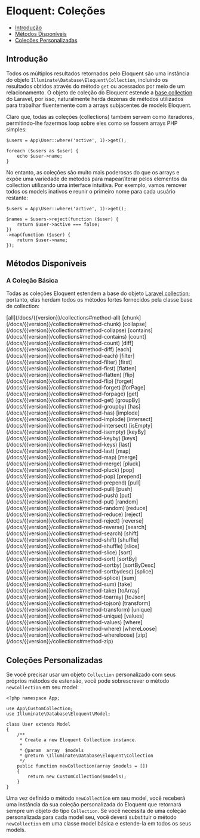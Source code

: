 # Eloquent: Coleções

- [Introdução](#introduction)
- [Métodos Disponíveis](#available-methods)
- [Coleções Personalizadas](#custom-collections)

<a name="introduction"></a>
## Introdução

Todos os múltiplos resultados retornados pelo Eloquent são uma instância do objeto `Illuminate\Database\Eloquent\Collection`, incluindo os resultados obtidos através do método `get` ou acessados por meio de um relacionamento. O objeto de coleção do Eloquent estende a [base collection](/docs/{{version}}/collections) do Laravel, por isso, naturalmente herda dezenas de métodos utilizados para trabalhar fluentemente com a arrays subjacentes de models Eloquent.

Claro que, todas as coleções (collections) também servem como iteradores, permitindo-lhe fazermos loop sobre eles como se fossem arrays PHP simples:

	$users = App\User::where('active', 1)->get();

	foreach ($users as $user) {
		echo $user->name;
	}

No entanto, as coleções são muito mais poderosas do que os arrays e expõe uma variedade de métodos para mapear/iterar pelos elementos da collection utilizando uma interface intuitiva. Por exemplo, vamos remover todos os models inativos e reunir o primeiro nome para cada usuário restante:


	$users = App\User::where('active', 1)->get();

	$names = $users->reject(function ($user) {
		return $user->active === false;
	})
	->map(function ($user) {
		return $user->name;
	});

<a name="available-methods"></a>
## Métodos Disponíveis

### A Coleção Básica

Todas as coleções Eloquent estendem a base do objeto [Laravel collection](/docs/{{version}}/collections); portanto, elas herdam todos os métodos fortes fornecidos pela classe base de collection:

<style>
	#collection-method-list > p {
		column-count: 3; -moz-column-count: 3; -webkit-column-count: 3;
		column-gap: 2em; -moz-column-gap: 2em; -webkit-column-gap: 2em;
	}

	#collection-method-list a {
		display: block;
	}
</style>

<div id="collection-method-list" markdown="1">
    [all](/docs/{{version}}/collections#method-all)
    [chunk](/docs/{{version}}/collections#method-chunk)
    [collapse](/docs/{{version}}/collections#method-collapse)
    [contains](/docs/{{version}}/collections#method-contains)
    [count](/docs/{{version}}/collections#method-count)
    [diff](/docs/{{version}}/collections#method-diff)
    [each](/docs/{{version}}/collections#method-each)
    [filter](/docs/{{version}}/collections#method-filter)
    [first](/docs/{{version}}/collections#method-first)
    [flatten](/docs/{{version}}/collections#method-flatten)
    [flip](/docs/{{version}}/collections#method-flip)
    [forget](/docs/{{version}}/collections#method-forget)
    [forPage](/docs/{{version}}/collections#method-forpage)
    [get](/docs/{{version}}/collections#method-get)
    [groupBy](/docs/{{version}}/collections#method-groupby)
    [has](/docs/{{version}}/collections#method-has)
    [implode](/docs/{{version}}/collections#method-implode)
    [intersect](/docs/{{version}}/collections#method-intersect)
    [isEmpty](/docs/{{version}}/collections#method-isempty)
    [keyBy](/docs/{{version}}/collections#method-keyby)
    [keys](/docs/{{version}}/collections#method-keys)
    [last](/docs/{{version}}/collections#method-last)
    [map](/docs/{{version}}/collections#method-map)
    [merge](/docs/{{version}}/collections#method-merge)
    [pluck](/docs/{{version}}/collections#method-pluck)
    [pop](/docs/{{version}}/collections#method-pop)
    [prepend](/docs/{{version}}/collections#method-prepend)
    [pull](/docs/{{version}}/collections#method-pull)
    [push](/docs/{{version}}/collections#method-push)
    [put](/docs/{{version}}/collections#method-put)
    [random](/docs/{{version}}/collections#method-random)
    [reduce](/docs/{{version}}/collections#method-reduce)
    [reject](/docs/{{version}}/collections#method-reject)
    [reverse](/docs/{{version}}/collections#method-reverse)
    [search](/docs/{{version}}/collections#method-search)
    [shift](/docs/{{version}}/collections#method-shift)
    [shuffle](/docs/{{version}}/collections#method-shuffle)
    [slice](/docs/{{version}}/collections#method-slice)
    [sort](/docs/{{version}}/collections#method-sort)
    [sortBy](/docs/{{version}}/collections#method-sortby)
    [sortByDesc](/docs/{{version}}/collections#method-sortbydesc)
    [splice](/docs/{{version}}/collections#method-splice)
    [sum](/docs/{{version}}/collections#method-sum)
    [take](/docs/{{version}}/collections#method-take)
    [toArray](/docs/{{version}}/collections#method-toarray)
    [toJson](/docs/{{version}}/collections#method-tojson)
    [transform](/docs/{{version}}/collections#method-transform)
    [unique](/docs/{{version}}/collections#method-unique)
    [values](/docs/{{version}}/collections#method-values)
    [where](/docs/{{version}}/collections#method-where)
    [whereLoose](/docs/{{version}}/collections#method-whereloose)
    [zip](/docs/{{version}}/collections#method-zip)
</div>

<a name="custom-collections"></a>
## Coleções Personalizadas

Se você precisar usar um objeto `Collection` personalizado com seus próprios métodos de estensão, você pode sobrescrever o método `newCollection` em seu model:


	<?php namespace App;

	use App\CustomCollection;
	use Illuminate\Database\Eloquent\Model;

	class User extends Model
	{
		/**
		 * Create a new Eloquent Collection instance.
		 *
		 * @param  array  $models
		 * @return \Illuminate\Database\Eloquent\Collection
		 */
		public function newCollection(array $models = [])
		{
			return new CustomCollection($models);
		}
	}

Uma vez definido o método `newCollection` em seu model, você receberá uma instância da sua coleção personalizada do Eloquent que retornará sempre um objeto do tipo `Collection`. Se você necessita de uma coleção personalizada para cada model seu, você deverá substituir o método `newCollection` em uma classe model básica e estende-la em todos os seus models.
